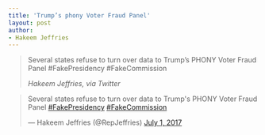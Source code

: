 ```yaml
---
title: 'Trump’s phony Voter Fraud Panel'
layout: post
author:
- Hakeem Jeffries
---
```


> Several states refuse to turn over data to Trump’s PHONY Voter Fraud Panel #FakePresidency #FakeCommission
>
> <cite>Hakeem Jeffries, via Twitter</cite>

<blockquote class="twitter-tweet"><p lang="en" dir="ltr">Several states refuse to turn over data to Trump&#39;s PHONY Voter Fraud Panel <a href="https://twitter.com/hashtag/FakePresidency?src=hash&amp;ref_src=twsrc%5Etfw">#FakePresidency</a> <a href="https://twitter.com/hashtag/FakeCommission?src=hash&amp;ref_src=twsrc%5Etfw">#FakeCommission</a></p>&mdash; Hakeem Jeffries (@RepJeffries) <a href="https://twitter.com/RepJeffries/status/881188670077849600?ref_src=twsrc%5Etfw">July 1, 2017</a></blockquote> <script async src="https://platform.twitter.com/widgets.js" charset="utf-8"></script>
